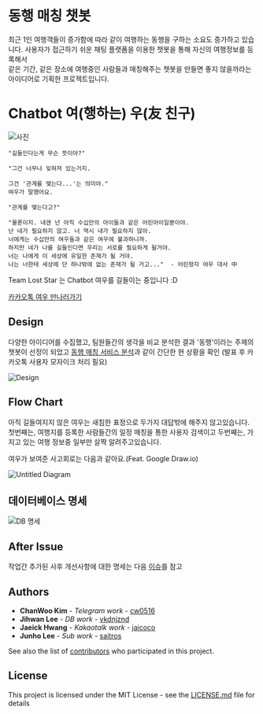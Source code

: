 # 동행 매칭 챗봇

최근 1인 여행객들이 증가함에 따라 같이 여행하는 동행을 구하는 소요도 증가하고 있습니다.
사용자가 접근하기 쉬운 채팅 플랫폼을 이용한 챗봇을 통해 자신의 여행정보를 등록해서  
같은 기간, 같은 장소에 여행중인 사람들과 매칭해주는 챗봇을 만들면 좋지 않을까라는 아이디어로 기획한 프로젝트입니다.


# Chatbot 여(행하는) 우(友 친구)
![사진](https://mblogthumb-phinf.pstatic.net/20160620_99/mikybong113_1466431410996E1LXs_JPEG/ART1512210710071B2G9KTC.jpg?type=w2)
```
"길들인다는게 무슨 뜻이야?"

"그건 너무나 잊혀져 있는거지.

그건 '관계를 맺는다...'는 의미야."
여우가 말했어요.

"관계를 맺는다고?"

"물론이지. 내겐 넌 아직 수십만의 아이들과 같은 어린아이일뿐이야.
난 네가 필요하지 않고. 너 역시 내가 필요하지 않아.
너에게는 수십만의 여우들과 같은 여우에 불과하니까.
하지만 네가 나를 길들인다면 우리는 서로를 필요하게 될거야.
너는 나에게 이 세상에 유일한 존재가 될 거야.
나는 너한테 세상에 단 하나밖에 없는 존재가 될 거고..."  - 어린왕자 여우 대사 中
```
Team Lost Star 는 Chatbot 여우를 길들이는 중입니다 :D 

[카카오톡 여우 만나러가기](https://pf.kakao.com/_xcwxjxgT)

## Design


다양한 아이디어를 수집했고, 팀원들간의 생각을 비교 분석한 결과 '동행'이라는 주제의 챗봇이 선정이 되었고 [동행 매칭 서비스 분석](https://github.com/saitros/Team-Lost-Star/blob/master/Design/chanwoo/%EB%8F%99%ED%96%89%20%EB%A7%A4%EC%B9%AD%20%ED%95%A9%EB%A6%AC%ED%99%94%EC%8B%9C%ED%82%A4%EA%B8%B0.pptx)과 같이 간단한 현 상황을 확인 (발표 후 카카오톡 사용자 모자이크 처리 필요)

![Design](https://user-images.githubusercontent.com/16240290/69395298-d103f200-0d21-11ea-84a9-c0110b4d235f.jpg)


## Flow Chart

아직 길들여지지 않은 여우는 새침한 표정으로 두가지 대답밖에 해주지 않고있습니다.
첫번째는, 여행지를 등록한 사람들간의 일정 매칭을 통한 사용자 검색이고
두번째는, 가지고 있는 여행 정보중 일부만 살짝 알려주고있습니다.

여우가 보여준 사고회로는 다음과 같아요.(Feat. Google Draw.io)

![Untitled Diagram](https://github.com/saitros/Team-Lost-Star/blob/master/Design/Jun/Lost-Star.drawio.png)


## 데이터베이스 명세

![DB 명세](https://user-images.githubusercontent.com/16240290/69401795-59da5800-0d39-11ea-9909-805c7f496741.png)


## After Issue 

작업간 추가된 사후 개선사항에 대한 명세는 다음 [이슈](https://github.com/saitros/Team-Lost-Star/issues/5)를 참고

## Authors

* **ChanWoo Kim** - *Telegram work* - [cw0516](https://github.com/cw0516)
* **Jihwan Lee** - *DB work* - [vkdnjznd](https://github.com/vkdnjznd)
* **Jaeick Hwang** - *Kakaotalk work* - [jaicoco](https://github.com/jaicoco)
* **Junho Lee** - *Sub work* - [saitros](https://github.com/saitros)

See also the list of [contributors](https://github.com/saitros/Team-Lost-Star/graphs/contributors) who participated in this project.

## License

This project is licensed under the MIT License - see the [LICENSE.md](https://github.com/saitros/Team-Lost-Star/blob/master/LICENSE) file for details

